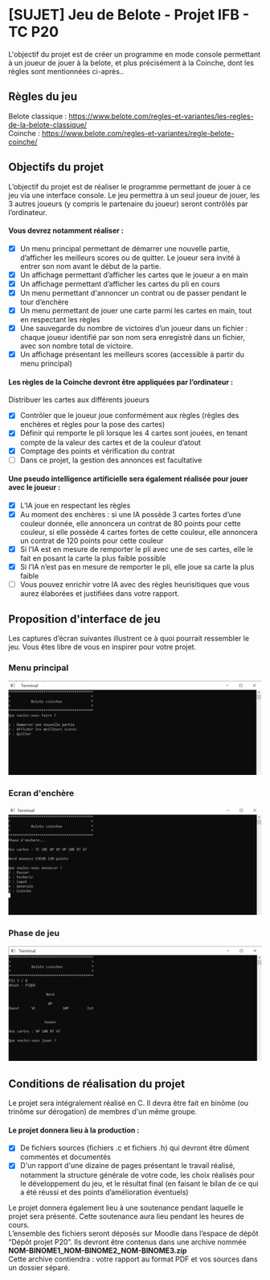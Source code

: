 # [SUJET] Jeu de Belote - Projet IFB - TC P20
L'objectif du projet est de créer un programme en mode console permettant à un joueur de jouer à la belote, et plus précisément à la Coinche, dont les règles sont mentionnées ci-après..

## Règles du jeu
Belote classique : https://www.belote.com/regles-et-variantes/les-regles-de-la-belote-classique/  
Coinche : https://www.belote.com/regles-et-variantes/regle-belote-coinche/  

## Objectifs du projet
L’objectif du projet est de réaliser le programme permettant de jouer à ce jeu via une interface console. Le jeu permettra à un seul joueur de jouer, les 3 autres joueurs (y compris le partenaire du joueur) seront contrôlés par l’ordinateur.

#### Vous devrez notamment réaliser :
- [x] Un menu principal permettant de démarrer une nouvelle partie, d’afficher les meilleurs scores ou de quitter. Le joueur sera invité à entrer son nom avant le début de la partie.
- [x] Un affichage permettant d’afficher les cartes que le joueur a en main
- [x] Un affichage permettant d’afficher les cartes du pli en cours
- [x] Un menu permettant d'annoncer un contrat ou de passer pendant le tour d’enchère
- [x] Un menu permettant de jouer une carte parmi les cartes en main, tout en respectant les règles
- [x] Une sauvegarde du nombre de victoires d’un joueur dans un fichier : chaque joueur identifié par son nom sera enregistré dans un fichier, avec son nombre total de victoire.
- [x] Un affichage présentant les meilleurs scores (accessible à partir du menu principal) 

#### Les règles de la Coinche devront être appliquées par l’ordinateur :
Distribuer les cartes aux différents joueurs
- [x] Contrôler que le joueur joue conformément aux règles (règles des enchères et règles pour la pose des cartes)
- [x] Définir qui remporte le pli lorsque les 4 cartes sont jouées, en tenant compte de la valeur des cartes et de la couleur d’atout
- [x] Comptage des points et vérification du contrat
- [ ] Dans ce projet, la gestion des annonces est facultative

#### Une pseudo intelligence artificielle sera également réalisée pour jouer avec le joueur :
- [x] L’IA joue en respectant les règles
- [x] Au moment des enchères : si une IA possède 3 cartes fortes d’une couleur donnée, elle annoncera un contrat de 80 points pour cette couleur, si elle possède 4 cartes fortes de cette couleur, elle annoncera un contrat de 120 points pour cette couleur
- [x] Si l’IA est en mesure de remporter le pli avec une de ses cartes, elle le fait en posant la carte la plus faible possible
- [x] Si l’IA n’est pas en mesure de remporter le pli, elle joue sa carte la plus faible
- [ ] Vous pouvez enrichir votre IA avec des règles heurisitiques que vous aurez élaborées et justifiées dans votre rapport.

## Proposition d'interface de jeu
Les captures d’écran suivantes illustrent ce à quoi pourrait ressembler le jeu. Vous êtes libre de vous en inspirer pour votre projet.

### Menu principal
![Menu](https://raw.githubusercontent.com/Juknum/Belote/master/img/menu.png)
### Ecran d'enchère
![Encheres](https://raw.githubusercontent.com/Juknum/Belote/master/img/enchere.png)
### Phase de jeu
![Pli](https://raw.githubusercontent.com/Juknum/Belote/master/img/pli.png)

## Conditions de réalisation du projet
Le projet sera intégralement réalisé en C. Il devra être fait en binôme (ou trinôme sur dérogation) de membres d'un même groupe.

#### Le projet donnera lieu à la production :
- [x] De fichiers sources (fichiers .c et fichiers .h) qui devront être dûment commentés et documentés
- [x] D'un rapport d'une dizaine de pages présentant le travail réalisé, notamment la structure générale de votre code, les choix réalisés pour le développement du jeu, et le résultat final (en faisant le bilan de ce qui a été réussi et des points d’amélioration éventuels)

Le projet donnera également lieu à une soutenance pendant laquelle le projet sera présenté. Cette soutenance aura lieu pendant les heures de cours.  
L’ensemble des fichiers seront déposés sur Moodle dans l’espace de dépôt “Dépôt projet P20”. Ils devront être contenus dans une archive nommée **NOM-BINOME1_NOM-BINOME2_NOM-BINOME3.zip**  
Cette archive contiendra : votre rapport au format PDF et vos sources dans un dossier séparé.  
